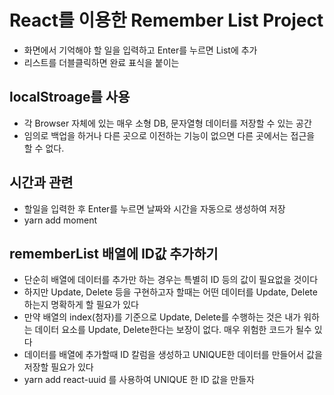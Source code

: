 # React를 이용한 Remember List Project

- 화면에서 기억해야 할 일을 입력하고 Enter를 누르면 List에 추가
- 리스트를 더블클릭하면 완료 표식을 붙이는

## localStroage를 사용

- 각 Browser 자체에 있는 매우 소형 DB, 문자열형 데이터를 저장할 수 있는 공간
- 임의로 백업을 하거나 다른 곳으로 이전하는 기능이 없으면 다른 곳에서는 접근을 할 수 없다.

## 시간과 관련

- 할일을 입력한 후 Enter를 누르면 날짜와 시간을 자동으로 생성하여 저장
- yarn add moment

## rememberList 배열에 ID값 추가하기

- 단순히 배열에 데이터를 추가만 하는 경우는 특별히 ID 등의 값이 필요없을 것이다
- 하지만 Update, Delete 등을 구현하고자 할때는 어떤 데이터를 Update, Delete하는지 명확하게 할 필요가 있다
- 만약 배열의 index(첨자)를 기준으로 Update, Delete를 수행하는 것은 내가 워하는 데이터 요소를 Update, Delete한다는 보장이 없다. 매우 위험한 코드가 될수 있다
- 데이터를 배열에 추가할때 ID 칼럼을 생성하고 UNIQUE한 데이터를 만들어서 값을 저장할 필요가 있다
- yarn add react-uuid 를 사용하여 UNIQUE 한 ID 값을 만들자
